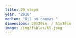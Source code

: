 ```yaml
---
title: 29 steps
year: "2016"
medium: "Oil on canvas "
dimensions: 20x30in. / 51x76cm
image: /img/fables/65.jpeg
---
```





